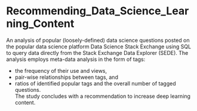 # Recommending_Data_Science_Learning_Content
An analysis of popular (loosely-defined) data science questions posted on the popular data science platform Data Science Stack Exchange using SQL to query data directly from the Stack Exchange Data Explorer (SEDE).  The analysis employs meta-data analysis in the form of tags: 
* the frequency of their use and views, 
* pair-wise relationships between tags, and 
* ratios of identified popular tags and the overall number of tagged questions.  
The study concludes with a recommendation to increase deep learning content.

